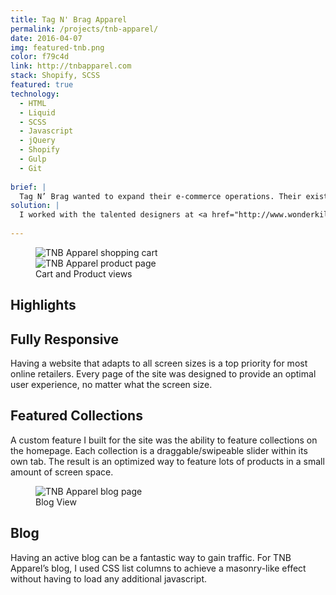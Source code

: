 ```yaml
---
title: Tag N' Brag Apparel
permalink: /projects/tnb-apparel/
date: 2016-04-07
img: featured-tnb.png
color: f79c4d
link: http://tnbapparel.com
stack: Shopify, SCSS
featured: true
technology:
  - HTML
  - Liquid
  - SCSS
  - Javascript
  - jQuery
  - Shopify
  - Gulp
  - Git
  
brief: | 
  Tag N’ Brag wanted to expand their e-commerce operations. Their existing shop, a small part of their main website, lacked the features they needed to expand and was cumbersome to update and maintain.
solution: |
  I worked with the talented designers at <a href="http://www.wonderkiln.com">WonderKiln</a> and expanded on existing desktop designs to come up with mobile designs and handled the complete integration into the Shopify platform. Built into the theme are featured homepage collections to show off particular products, a fully functional blog and an user account system.
  
---
```

<figure class="projects__img-wrapper row row--full" style="background-color: #{{ page.color }}">
  <div class="projects__col--half">
    <img class="projects__img" src="{{ imgurl }}/img/tnb-cart.png" alt="TNB Apparel shopping cart">
  </div>
  <div class="projects__col--half">
    <img class="projects__img" src="{{ imgurl }}/img/tnb-product.png" alt="TNB Apparel product page">
  </div>
  <figcaption class="projects__caption">
    Cart and Product views
  </figcaption>
</figure>

<div class="row">
  <section class="text-block">
    <h2>Highlights</h2>
    <h2 class="subheading">Fully Responsive</h2>
    <p>Having a website that adapts to all screen sizes is a top priority for most online retailers. Every page of the site was designed to provide an optimal user experience, no matter what the screen size.</p>
    <h2 class="subheading">Featured Collections</h2>
    <p>A custom feature I built for the site was the ability to feature collections on the homepage. Each collection is a draggable/swipeable slider within its own tab. The result is an optimized way to feature lots of products in a small amount of screen space.</p>
  </section>
</div>


<figure class="projects__img-wrapper row row--full" style="background-color: #{{ page.color }}">
  <img class="projects__img" src="{{ imgurl }}/img/tnb-blog.png" alt="TNB Apparel blog page">
  <figcaption class="projects__caption">
    Blog View
  </figcaption>
</figure>

<div class="row">
  <section class="text-block">
    <h2 class="subheading">Blog</h2>
    <p>Having an active blog can be a fantastic way to gain traffic. For TNB Apparel’s blog, I used CSS list columns to achieve a masonry-like effect without having to load any additional javascript.</p>
  </section>
</div>
